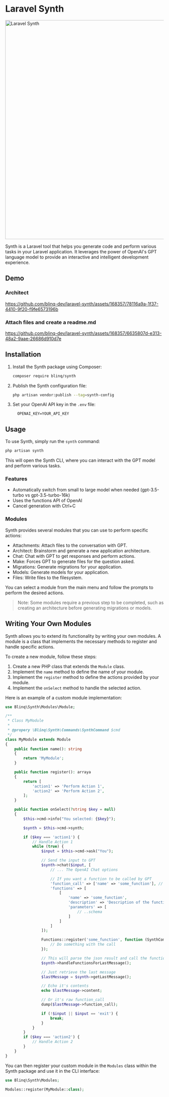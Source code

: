 
# Laravel Synth
<img width="693" alt="Laravel Synth" src="https://github.com/blinq-dev/laravel-synth/assets/168357/7dccb9ba-1db5-4d6f-9a41-fde6f99a2446">

Synth is a Laravel tool that helps you generate code and perform various tasks in your Laravel application. It leverages the power of OpenAI's GPT language model to provide an interactive and intelligent development experience.

## Demo

### Architect
https://github.com/blinq-dev/laravel-synth/assets/168357/78116a9a-1f37-4410-9f20-f9fe6573196b

### Attach files and create a readme.md
https://github.com/blinq-dev/laravel-synth/assets/168357/6635807d-e313-48a2-9aae-26686d910d7e


## Installation

1. Install the Synth package using Composer:

   ```bash
   composer require blinq/synth
   ```

2. Publish the Synth configuration file:

   ```bash
   php artisan vendor:publish --tag=synth-config
   ```

3. Set your OpenAI API key in the `.env` file:

   ```   OPENAI_KEY=YOUR_API_KEY   ```

## Usage
To use Synth, simply run the `synth` command:

```bash
php artisan synth
```

This will open the Synth CLI, where you can interact with the GPT model and perform various tasks.

### Features
- Automatically switch from small to large model when needed (gpt-3.5-turbo vs gpt-3.5-turbo-16k)
- Uses the functions API of OpenAI
- Cancel generation with Ctrl+C

### Modules

Synth provides several modules that you can use to perform specific actions:

- Attachments: Attach files to the conversation with GPT.
- Architect: Brainstorm and generate a new application architecture.
- Chat: Chat with GPT to get responses and perform actions.
- Make: Forces GPT to generate files for the question asked.
- Migrations: Generate migrations for your application.
- Models: Generate models for your application.
- Files: Write files to the filesystem.

You can select a module from the main menu and follow the prompts to perform the desired actions.

> Note: Some modules require a previous step to be completed, such as creating an architecture before generating migrations or models.

## Writing Your Own Modules

Synth allows you to extend its functionality by writing your own modules. A module is a class that implements the necessary methods to register and handle specific actions.

To create a new module, follow these steps:

1. Create a new PHP class that extends the `Module` class.
2. Implement the `name` method to define the name of your module.
3. Implement the `register` method to define the actions provided by your module.
4. Implement the `onSelect` method to handle the selected action.

Here is an example of a custom module implementation:

```php
use Blinq\Synth\Modules\Module;

/**
 * Class MyModule
 * 
 * @propery \Blinq\Synth\Commands\SynthCommand $cmd
 */
class MyModule extends Module
{
    public function name(): string
    {
        return 'MyModule';
    }

    public function register(): arraya
    {
        return [
            'action1' => 'Perform Action 1',
            'action2' => 'Perform Action 2',
        ];
    }

    public function onSelect(?string $key = null)
    {
        $this->cmd->info("You selected: {$key}");

        $synth = $this->cmd->synth;

        if ($key === 'action1') {
            // Handle Action 1
            while (true) {
                $input = $this->cmd->ask("You");

                // Send the input to GPT
                $synth->chat($input, [
                    // ... The OpenAI Chat options

                    // If you want a function to be called by GPT
                    'function_call' => ['name' => 'some_function'], // Forces the function call
                    'functions' => [
                        [
                            'name' => 'some_function',
                            'description' => 'Description of the function',
                            'parameters' => [
                                // ..schema
                            ]
                        ]
                    ]
                ]);

                Functions::register('some_function', function (SynthCommand $cmd, $args, $asSpecified, $inSchema) { // etc..
                    // Do something with the call
                });

                // This will parse the json result and call the function if needed
                $synth->handleFunctionsForLastMessage();

                // Just retrieve the last message
                $lastMessage = $synth->getLastMessage();

                // Echo it's contents
                echo $lastMessage->content;

                // Or it's raw function_call
                dump($lastMessage->function_call);

                if (!$input || $input == 'exit') {
                    break;
                }
            }
        }
        if ($key === 'action2') {
            // Handle Action 2
        }
    }
}
```

You can then register your custom module in the `Modules` class within the Synth package and use it in the CLI interface:

```php
use Blinq\Synth\Modules;

Modules::register(MyModule::class);
```
